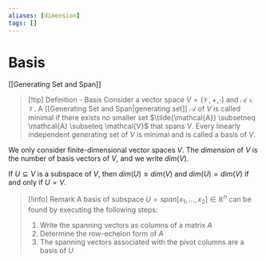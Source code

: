 ```yaml
---
aliases: [dimension]
tags: []
---
```


# Basis 

[[Generating Set and Span]]

>[!tip] Definition - Basis
>Consider a vector space $V=(\mathcal{V},+,\cdot)$ and $\mathcal{A} \in \mathcal{V}$. A [[Generating Set and Span|generating set]] $\mathcal{A}$ of $V$ is called minimal if there exists no smaller set $\tilde{\mathcal{A}} \subsetneq \mathcal{A} \subseteq \mathcal{V}$ that spans $V$. Every linearly independent generating set of $V$ is minimal and is called a basis of $V$.

We only consider finite-dimensional vector spaces $V$. The *dimension* of $V$ is the number of basis vectors of $V$, and we write $dim(V)$. 

If $U\subseteq V$ is a subspace of $V$, then $dim(U) \leq dim(V)$ and $dim(U)=dim(V)$ if and only if $U=V$.

>[!info] Remark
>A basis of subspace $U=span[x_{1},\dots,x_{2}] \in \mathbb{R}^n$ can be found by executing the following steps:
>1. Write the spanning vectors as columns of a matrix $A$
>2. Determine the row-echelon form of $A$
>3. The spanning vectors associated with the pivot columns are a basis of $U$

